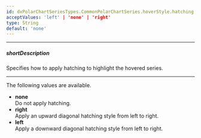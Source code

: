 ```yaml
---
id: dxPolarChartSeriesTypes.CommonPolarChartSeries.hoverStyle.hatching.direction
acceptValues: 'left' | 'none' | 'right'
type: String
default: 'none'
---
```

---
##### shortDescription
Specifies how to apply hatching to highlight the hovered series.

---
The following values are available.

* **none**   
Do not apply hatching.
* **right**   
Apply an upward diagonal hatching style from left to right.
* **left**   
Apply a downward diagonal hatching style from left to right.
